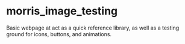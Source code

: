 # morris_image_testing
Basic webpage at act as a quick reference library, as well as a testing ground for icons, buttons, and animations.

